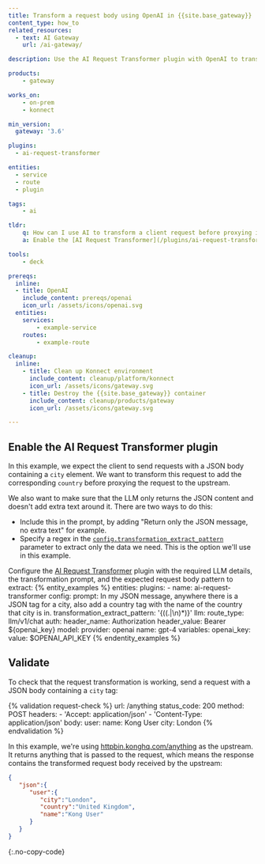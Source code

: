 ```yaml
---
title: Transform a request body using OpenAI in {{site.base_gateway}}
content_type: how_to
related_resources:
  - text: AI Gateway
    url: /ai-gateway/

description: Use the AI Request Transformer plugin with OpenAI to transform a client request body before proxying it.

products:
    - gateway

works_on:
    - on-prem
    - konnect

min_version:
  gateway: '3.6'

plugins:
  - ai-request-transformer

entities: 
  - service
  - route
  - plugin

tags:
    - ai

tldr:
    q: How can I use AI to transform a client request before proxying it?
    a: Enable the [AI Request Transformer](/plugins/ai-request-transformer/) plugin, configure the parameters in `config.llm` to access your LLM and describe the transformation to perform with the `config.prompt` parameter.

tools:
    - deck

prereqs:
  inline:
  - title: OpenAI
    include_content: prereqs/openai
    icon_url: /assets/icons/openai.svg
  entities:
    services:
        - example-service
    routes:
        - example-route

cleanup:
  inline:
    - title: Clean up Konnect environment
      include_content: cleanup/platform/konnect
      icon_url: /assets/icons/gateway.svg
    - title: Destroy the {{site.base_gateway}} container
      include_content: cleanup/products/gateway
      icon_url: /assets/icons/gateway.svg

---
```


## Enable the AI Request Transformer plugin

In this example, we expect the client to send requests with a JSON body containing a `city` element. We want to transform this request to add the corresponding `country` before proxying the request to the upstream.

We also want to make sure that the LLM only returns the JSON content and doesn't add extra text around it. There are two ways to do this:
* Include this in the prompt, by adding "Return only the JSON message, no extra text" for example.
* Specify a regex in the [`config.transformation_extract_pattern`](/plugins/ai-request-transformer/reference/#schema--config-transformation-extract-pattern) parameter to extract only the data we need. This is the option we'll use in this example.

Configure the [AI Request Transformer](/plugins/ai-request-transformer) plugin with the required LLM details, the transformation prompt, and the expected request body pattern to extract:
{% entity_examples %}
entities:
  plugins:
    - name: ai-request-transformer
      config:
        prompt: In my JSON message, anywhere there is a JSON tag for a city, also add a country tag with the name of the country that city is in.
        transformation_extract_pattern: '{((.|\n)*)}'
        llm:
          route_type: llm/v1/chat
          auth:
            header_name: Authorization
            header_value: Bearer ${openai_key}
          model:
            provider: openai
            name: gpt-4
variables:
  openai_key:
    value: $OPENAI_API_KEY
{% endentity_examples %}


## Validate

To check that the request transformation is working, send a request with a JSON body containing a `city` tag:

{% validation request-check %}
url: /anything
status_code: 200
method: POST
headers:
    - 'Accept: application/json'
    - 'Content-Type: application/json'
body:
  user:
    name: Kong User
    city: London
{% endvalidation %}

In this example, we're using [httpbin.konghq.com/anything](https://httpbin.konghq.com/#/Anything/post_anything) as the upstream. It returns anything that is passed to the request, which means the response contains the transformed request body received by the upstream:
```json
{
   "json":{
      "user":{
         "city":"London",
         "country":"United Kingdom",
         "name":"Kong User"
      }
   }
}
```
{:.no-copy-code}